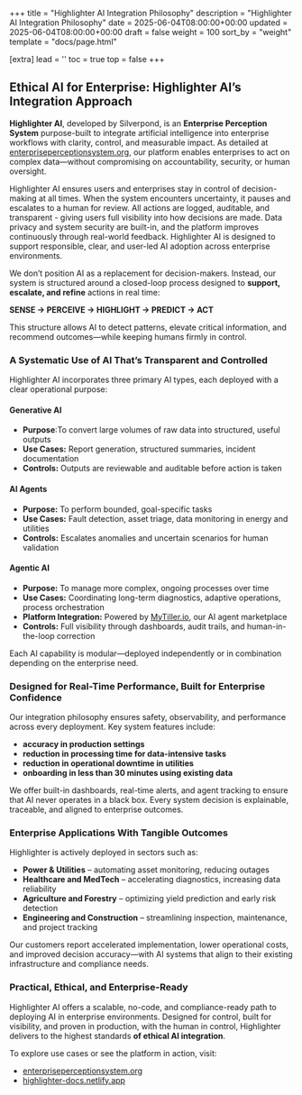 +++
title = "Highlighter AI Integration Philosophy"
description = "Highlighter AI Integration Philosophy"
date = 2025-06-04T08:00:00+00:00
updated = 2025-06-04T08:00:00+00:00
draft = false
weight = 100
sort_by = "weight"
template = "docs/page.html"

[extra]
lead = ''
toc = true
top = false
+++

## Ethical AI for Enterprise: Highlighter AI’s Integration Approach

**Highlighter AI**, developed by Silverpond, is an **Enterprise Perception System** purpose-built to integrate artificial intelligence into enterprise workflows with clarity, control, and measurable impact. As detailed at [enterpriseperceptionsystem.org](https://enterpriseperceptionsystem.org), our platform enables enterprises to act on complex data—without compromising on accountability, security, or human oversight.

Highlighter AI ensures users and enterprises stay in control of decision-making at all times. When the system encounters uncertainty, it pauses and escalates to a human for review. All actions are logged, auditable, and transparent - giving users full visibility into how decisions are made. Data privacy and system security are built-in, and the platform improves continuously through real-world feedback. Highlighter AI is designed to support responsible, clear, and user-led AI adoption across enterprise environments.

We don’t position AI as a replacement for decision-makers. Instead, our system is structured around a closed-loop process designed to **support, escalate, and refine** actions in real time:

**SENSE → PERCEIVE → HIGHLIGHT → PREDICT → ACT**

This structure allows AI to detect patterns, elevate critical information, and recommend outcomes—while keeping humans firmly in control.

### A Systematic Use of AI That’s Transparent and Controlled

Highlighter AI incorporates three primary AI types, each deployed with a clear operational purpose:

#### Generative AI
- **Purpose**:To convert large volumes of raw data into structured, useful outputs
- **Use Cases:** Report generation, structured summaries, incident documentation
- **Controls:** Outputs are reviewable and auditable before action is taken

#### AI Agents
- **Purpose:** To perform bounded, goal-specific tasks
- **Use Cases:** Fault detection, asset triage, data monitoring in energy and utilities
- **Controls:** Escalates anomalies and uncertain scenarios for human validation

#### Agentic AI
- **Purpose:** To manage more complex, ongoing processes over time
- **Use Cases:** Coordinating long-term diagnostics, adaptive operations, process orchestration
- **Platform Integration:** Powered by [MyTiller.io](https://MyTiller.io), our AI agent marketplace
- **Controls:** Full visibility through dashboards, audit trails, and human-in-the-loop correction

Each AI capability is modular—deployed independently or in combination depending on the enterprise need.

### Designed for Real-Time Performance, Built for Enterprise Confidence

Our integration philosophy ensures safety, observability, and performance across every deployment. Key system features include:

- **accuracy in production settings**
- **reduction in processing time for data-intensive tasks**
- **reduction in operational downtime in utilities**
- **onboarding in less than 30 minutes using existing data**

We offer built-in dashboards, real-time alerts, and agent tracking to ensure that AI never operates in a black box. Every system decision is explainable, traceable, and aligned to enterprise outcomes.

### Enterprise Applications With Tangible Outcomes

Highlighter is actively deployed in sectors such as:

- **Power & Utilities** – automating asset monitoring, reducing outages
- **Healthcare and MedTech** – accelerating diagnostics, increasing data reliability
- **Agriculture and Forestry** – optimizing yield prediction and early risk detection
- **Engineering and Construction** – streamlining inspection, maintenance, and project tracking

Our customers report accelerated implementation, lower operational costs, and improved decision accuracy—with AI systems that align to their existing infrastructure and compliance needs.

### Practical, Ethical, and Enterprise-Ready

Highlighter AI offers a scalable, no-code, and compliance-ready path to deploying AI in enterprise environments. Designed for control, built for visibility, and proven in production, with the human in control, Highlighter delivers to the highest standards **of ethical AI integration**.

To explore use cases or see the platform in action, visit:
- [enterpriseperceptionsystem.org](https://enterpriseperceptionsystem.org)
- [highlighter-docs.netlify.app](https://highlighter-docs.netlify.app)
